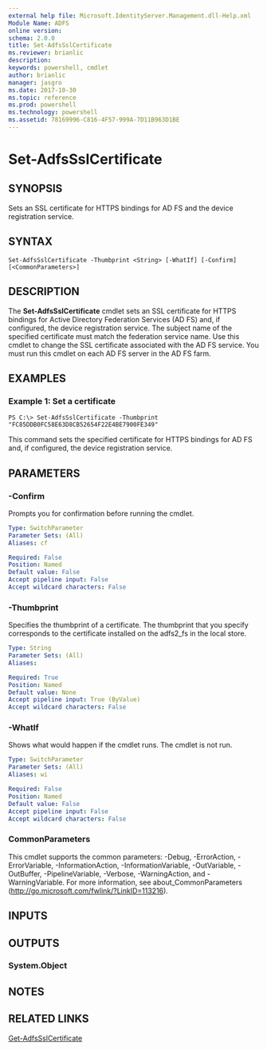 ```yaml
---
external help file: Microsoft.IdentityServer.Management.dll-Help.xml
Module Name: ADFS
online version: 
schema: 2.0.0
title: Set-AdfsSslCertificate
ms.reviewer: brianlic
description: 
keywords: powershell, cmdlet
author: brianlic
manager: jasgro
ms.date: 2017-10-30
ms.topic: reference
ms.prod: powershell
ms.technology: powershell
ms.assetid: 78169996-C816-4F57-999A-7D11B963D1BE
---
```


# Set-AdfsSslCertificate

## SYNOPSIS
Sets an SSL certificate for HTTPS bindings for AD FS and the device registration service.

## SYNTAX

```
Set-AdfsSslCertificate -Thumbprint <String> [-WhatIf] [-Confirm] [<CommonParameters>]
```

## DESCRIPTION
The **Set-AdfsSslCertificate** cmdlet sets an SSL certificate for HTTPS bindings for Active Directory Federation Services (AD FS) and, if configured, the device registration service.
The subject name of the specified certificate must match the federation service name.
Use this cmdlet to change the SSL certificate associated with the AD FS service.
You must run this cmdlet on each AD FS server in the AD FS farm.

## EXAMPLES

### Example 1: Set a certificate
```
PS C:\> Set-AdfsSslCertificate -Thumbprint "FC85DDB0FC58E63D8CB52654F22E4BE7900FE349"
```

This command sets the specified certificate for HTTPS bindings for AD FS and, if configured, the device registration service.

## PARAMETERS

### -Confirm
Prompts you for confirmation before running the cmdlet.

```yaml
Type: SwitchParameter
Parameter Sets: (All)
Aliases: cf

Required: False
Position: Named
Default value: False
Accept pipeline input: False
Accept wildcard characters: False
```

### -Thumbprint
Specifies the thumbprint of a certificate.
The thumbprint that you specify corresponds to the certificate installed on the adfs2_fs in the local store.

```yaml
Type: String
Parameter Sets: (All)
Aliases: 

Required: True
Position: Named
Default value: None
Accept pipeline input: True (ByValue)
Accept wildcard characters: False
```

### -WhatIf
Shows what would happen if the cmdlet runs.
The cmdlet is not run.

```yaml
Type: SwitchParameter
Parameter Sets: (All)
Aliases: wi

Required: False
Position: Named
Default value: False
Accept pipeline input: False
Accept wildcard characters: False
```

### CommonParameters
This cmdlet supports the common parameters: -Debug, -ErrorAction, -ErrorVariable, -InformationAction, -InformationVariable, -OutVariable, -OutBuffer, -PipelineVariable, -Verbose, -WarningAction, and -WarningVariable. For more information, see about_CommonParameters (http://go.microsoft.com/fwlink/?LinkID=113216).

## INPUTS

## OUTPUTS

### System.Object

## NOTES

## RELATED LINKS

[Get-AdfsSslCertificate](./Get-AdfsSslCertificate.md)

